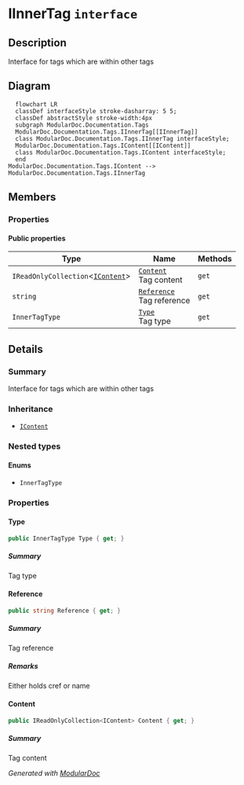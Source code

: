 # IInnerTag `interface`

## Description
Interface for tags which are within other tags

## Diagram
```mermaid
  flowchart LR
  classDef interfaceStyle stroke-dasharray: 5 5;
  classDef abstractStyle stroke-width:4px
  subgraph ModularDoc.Documentation.Tags
  ModularDoc.Documentation.Tags.IInnerTag[[IInnerTag]]
  class ModularDoc.Documentation.Tags.IInnerTag interfaceStyle;
  ModularDoc.Documentation.Tags.IContent[[IContent]]
  class ModularDoc.Documentation.Tags.IContent interfaceStyle;
  end
ModularDoc.Documentation.Tags.IContent --> ModularDoc.Documentation.Tags.IInnerTag
```

## Members
### Properties
#### Public  properties
| Type | Name | Methods |
| --- | --- | --- |
| `IReadOnlyCollection`&lt;[`IContent`](./IContent.md)&gt; | [`Content`](#content)<br>Tag content | `get` |
| `string` | [`Reference`](#reference)<br>Tag reference | `get` |
| `InnerTagType` | [`Type`](#type)<br>Tag type | `get` |

## Details
### Summary
Interface for tags which are within other tags

### Inheritance
 - [
`IContent`
](./IContent.md)

### Nested types
#### Enums
 - `InnerTagType`

### Properties
#### Type
```csharp
public InnerTagType Type { get; }
```
##### Summary
Tag type

#### Reference
```csharp
public string Reference { get; }
```
##### Summary
Tag reference

##### Remarks
Either holds cref or name

#### Content
```csharp
public IReadOnlyCollection<IContent> Content { get; }
```
##### Summary
Tag content

*Generated with* [*ModularDoc*](https://github.com/hailstorm75/ModularDoc)
